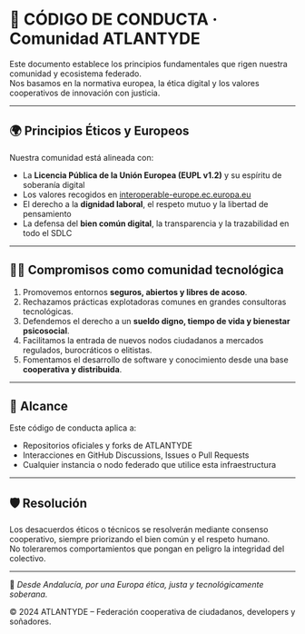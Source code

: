 # 🤝 CÓDIGO DE CONDUCTA · Comunidad ATLANTYDE

Este documento establece los principios fundamentales que rigen nuestra comunidad y ecosistema federado.  
Nos basamos en la normativa europea, la ética digital y los valores cooperativos de innovación con justicia.

---

## 🌍 Principios Éticos y Europeos

Nuestra comunidad está alineada con:

- La **Licencia Pública de la Unión Europea (EUPL v1.2)** y su espíritu de soberanía digital
- Los valores recogidos en [interoperable-europe.ec.europa.eu](https://interoperable-europe.ec.europa.eu/collection/eupl)
- El derecho a la **dignidad laboral**, el respeto mutuo y la libertad de pensamiento
- La defensa del **bien común digital**, la transparencia y la trazabilidad en todo el SDLC

---

## 🧑‍💻 Compromisos como comunidad tecnológica

1. Promovemos entornos **seguros, abiertos y libres de acoso**.
2. Rechazamos prácticas explotadoras comunes en grandes consultoras tecnológicas.
3. Defendemos el derecho a un **sueldo digno, tiempo de vida y bienestar psicosocial**.
4. Facilitamos la entrada de nuevos nodos ciudadanos a mercados regulados, burocráticos o elitistas.
5. Fomentamos el desarrollo de software y conocimiento desde una base **cooperativa y distribuida**.

---

## 🤲 Alcance

Este código de conducta aplica a:

- Repositorios oficiales y forks de ATLANTYDE
- Interacciones en GitHub Discussions, Issues o Pull Requests
- Cualquier instancia o nodo federado que utilice esta infraestructura

---

## 🛡️ Resolución

Los desacuerdos éticos o técnicos se resolverán mediante consenso cooperativo, siempre priorizando el bien común y el respeto humano.  
No toleraremos comportamientos que pongan en peligro la integridad del colectivo.

---

📌 *Desde Andalucía, por una Europa ética, justa y tecnológicamente soberana.*

© 2024 ATLANTYDE – Federación cooperativa de ciudadanos, developers y soñadores.